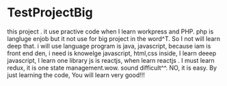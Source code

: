 # TestProjectBig
this project . it use practive code when I learn workpress and PHP. php is langluge enjob but it not use for big project in the word^T. 
So I not will learn deep that. i will use language program is java, javascript, because iam is front end den, i need is knowelge javascript, html,css
inside, I learn deeep javascript, I learn one library js is reactjs, when learn reactjs . I must learn redux, it is one state management.wow. sound difficult^^.
NO, it is easy. By just learning  the code, You will learn very good!!!
